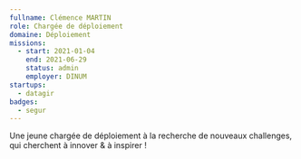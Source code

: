 ```yaml
---
fullname: Clémence MARTIN
role: Chargée de déploiement
domaine: Déploiement
missions:
  - start: 2021-01-04
    end: 2021-06-29
    status: admin
    employer: DINUM
startups:
  - datagir
badges:
  - segur
---
```


Une jeune chargée de déploiement à la recherche de nouveaux challenges, qui cherchent à innover & à inspirer !
